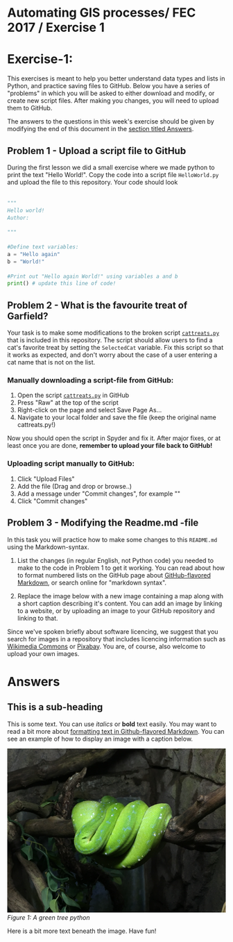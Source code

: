 # Automating GIS processes/ FEC 2017 / Exercise 1

# Exercise-1:

This exercises is meant to help you better understand data types and lists in Python, and practice saving files to GitHub.
Below you have a series of "problems" in which you will be asked to either download and modify, or create new script files.
After making you changes, you will need to upload them to GitHub.

The answers to the questions in this week's exercise should be given by modifying the end of this document in the [section titled Answers](#answers).

## Problem 1 - Upload a script file to GitHub

During the first lesson we did a small exercise where we made python to print the text "Hello World!".
Copy the code into a script file `HelloWorld.py` and upload the file to this repository. Your code should look

```python

"""
Hello world!
Author:

"""

#Define text variables:
a = "Hello again"
b = "World!"

#Print out "Hello again World!" using variables a and b
print() # update this line of code!

```

## Problem 2 - What is the favourite treat of Garfield?

Your task is to make some modifications to the broken script [`cattreats.py`](cattreats.py) that is included in this repository.
The script should allow users to find a cat's favorite treat by setting the `SelectedCat` variable.
Fix this script so that it works as expected, and don't worry about the case of a user entering a cat name that is not on the list.

### Manually downloading a script-file from GitHub:
1. Open the script [`cattreats.py`](cattreats.py) in GitHub
2. Press "Raw" at the top of the script
3. Right-click on the page and select Save Page As...
4. Navigate to your local folder and save the file (keep the original name cattreats.py!)

Now you should open the script in Spyder and fix it. After major fixes, or at least once you are done, **remember to upload your file back to GitHub!**

### Uploading script manually to GitHub:
1. Click "Upload Files"
2. Add the file (Drag and drop or browse..)
3. Add a message under "Commit changes", for example ""
4. Click "Commit changes"



## Problem 3 - Modifying the Readme.md -file
In this task you will practice how to make some changes to this `README.md` using the Markdown-syntax.

1. List the changes (in regular English, not Python code) you needed to make to the code in Problem 1 to get it working.
You can read about how to format numbered lists on the GitHub page about [GitHub-flavored Markdown](https://help.github.com/articles/basic-writing-and-formatting-syntax/), or search online for "markdown syntax".

2. Replace the image below with a new image containing a map along with a short caption describing it's content.
You can add an image by linking to a website, or by uploading an image to your GitHub repository and linking to that.

Since we've spoken briefly about software licencing, we suggest that you search for images in a repository that includes licencing information such as [Wikimedia Commons](https://commons.wikimedia.org/wiki/Main_Page) or [Pixabay](https://pixabay.com/).
You are, of course, also welcome to upload your own images.


# Answers
## This is a sub-heading
This is some text.
You can use *italics* or **bold** text easily.
You may want to read a bit more about [formatting text in Github-flavored Markdown](https://help.github.com/articles/basic-writing-and-formatting-syntax/).
You can see an example of how to display an image with a caption below.

![Text shown if image does not load](Images/green-tree-python.jpg)<br/>
*Figure 1: A green tree python*

Here is a bit more text beneath the image. Have fun!


